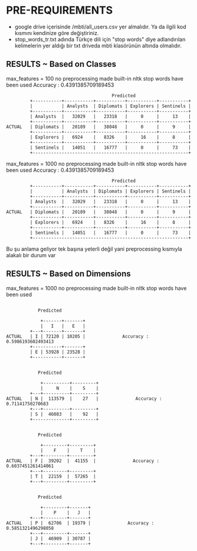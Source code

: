 # PRE-REQUIREMENTS

* google drive içerisinde /mbti/all_users.csv yer almalıdır. Ya da ilgili kod kısmını kendinize göre değiştiriniz.
* stop_words_tr.txt adında Türkçe dili için "stop words" diye adlandırılan kelimelerin yer aldığı bir txt driveda mbti klasörünün altında olmalıdır.


## RESULTS ~ Based on Classes

max_features = 100
no preprocessing made
built-in nltk stop words have been used
Accuracy : 0.4391385709189453

```
                                        Predicted 
         +-----------+-----------+-----------+-----------+-----------+
         |           | Analysts  | Diplomats | Explorers | Sentinels |
         +-----------+-----------+-----------+-----------+-----------+
         | Analysts  |   32029   |   23318   |     0     |     13    |
         +-----------+-----------+-----------+-----------+-----------+
ACTUAL   | Diplomats |   20189   |   38048   |     0     |     9     |
         +-----------+-----------+-----------+-----------+-----------+
         | Explorers |   6924    |   8326    |     16    |     8     |
         +-----------+-----------+-----------+-----------+-----------+
         | Sentinels |   14051   |   16777   |     0     |     73    |
         +-----------------------------------------------------------+

```

max_features = 1000
no preprocessing made
built-in nltk stop words have been used
Accuracy : 0.4391385709189453


```
                                        Predicted 
         +-----------+-----------+-----------+-----------+-----------+
         |           | Analysts  | Diplomats | Explorers | Sentinels |
         +-----------+-----------+-----------+-----------+-----------+
         | Analysts  |   32029   |   23318   |     0     |     13    |
         +-----------+-----------+-----------+-----------+-----------+
ACTUAL   | Diplomats |   20189   |   38048   |     0     |     9     |
         +-----------+-----------+-----------+-----------+-----------+
         | Explorers |   6924    |   8326    |     16    |     8     |
         +-----------+-----------+-----------+-----------+-----------+
         | Sentinels |   14051   |   16777   |     0     |     73    |
         +-----------------------------------------------------------+

```

Bu şu anlama geliyor tek başına yeterli değil yani preprocessing
kısmıyla alakalı bir durum var


## RESULTS ~ Based on Dimensions

max_features = 1000
no preprocessing made
built-in nltk stop words have been used

```

            Predicted                        

             +-------+-------+
             |   I   |   E   |
         +---+-------+-------+
ACTUAL   | I | 72120 | 10205 |              Accuracy : 0.5986193602493413
         +-----------+-------+
         | E | 53928 | 23528 |
         +-----------+-------+
         

            Predicted                        

             +----------+---------+
             |     N    |    S    |
         +---+----------+---------+
ACTUAL   | N |  113579  |    27   |              Accuracy : 0.71141750270683
         +---+----------+---------+
         | S |  46083   |    92   |
         +--------------+---------+


            Predicted                        

             +---------+---------+
             |    F    |    T    |
         +---+---------+---------+
ACTUAL   | F |  39202  |  41155  |              Accuracy : 0.6037451261414061
         +---+---------+---------+
         | T |  22159  |  57265  |
         +---+---------+---------+


            Predicted                        

             +---------+-------+
             |    P    |   J   |
         +---+---------+-------+
ACTUAL   | P |  62706  | 19379 |              Accuracy : 0.5851321496298058
         +---+---------+-------+
         | J |  46909  | 30787 |
         +---+---------+-------+
         
 
         
